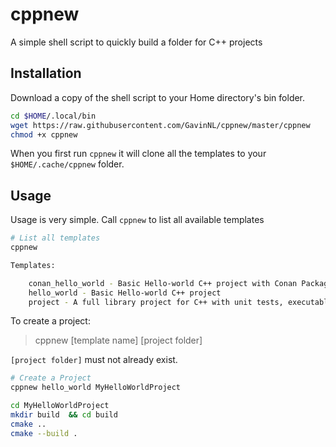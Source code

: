 # cppnew

A simple shell script to quickly build a folder for C++ projects

## Installation

Download a copy of the shell script to your Home directory's bin folder.

```Bash
cd $HOME/.local/bin
wget https://raw.githubusercontent.com/GavinNL/cppnew/master/cppnew
chmod +x cppnew
```

When you first run `cppnew` it will clone all the templates to your
`$HOME/.cache/cppnew` folder.

## Usage

Usage is very simple. Call `cppnew` to list all available templates

```bash
# List all templates
cppnew

Templates:

    conan_hello_world - Basic Hello-world C++ project with Conan Packages
    hello_world - Basic Hello-world C++ project
    project - A full library project for C++ with unit tests, executables and packaging

```

To create a project:

> cppnew [template name] [project folder]

`[project folder]` must not already exist.

```bash
# Create a Project
cppnew hello_world MyHelloWorldProject

cd MyHelloWorldProject
mkdir build  && cd build
cmake ..
cmake --build .

```
